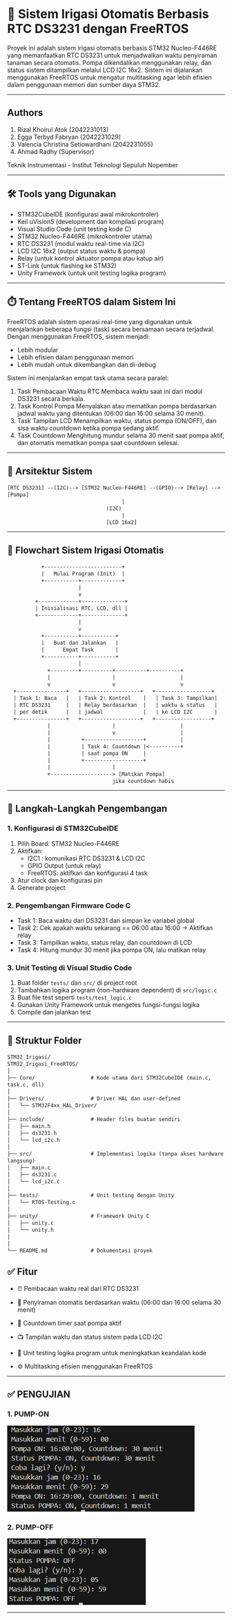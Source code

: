 # 🌱 Sistem Irigasi Otomatis Berbasis RTC DS3231 dengan FreeRTOS

Proyek ini adalah sistem irigasi otomatis berbasis STM32 Nucleo-F446RE yang memanfaatkan RTC DS3231 untuk menjadwalkan waktu penyiraman tanaman secara otomatis. Pompa dikendalikan menggunakan relay, dan status sistem ditampilkan melalui LCD I2C 16x2. Sistem ini dijalankan menggunakan FreeRTOS untuk mengatur multitasking agar lebih efisien dalam penggunaan memori dan sumber daya STM32.

---

## Authors
1. Rizal Khoirul Atok (2042231013)
2. Egga Terbyd Fabryan (2042231029)
3. Valencia Christina Setiowardhani (2042231055)
4. Ahmad Radhy (Supervisor)

Teknik Instrumentasi - Institut Teknologi Sepuluh Nopember

---

## 🛠️ Tools yang Digunakan

- STM32CubeIDE (konfigurasi awal mikrokontroler)
- Keil uVision5 (development dan kompilasi program)
- Visual Studio Code (unit testing kode C)
- STM32 Nucleo-F446RE (mikrokontroler utama)
- RTC DS3231 (modul waktu real-time via I2C)
- LCD I2C 16x2 (output status waktu & pompa)
- Relay (untuk kontrol aktuator pompa atau katup air)
- ST-Link (untuk flashing ke STM32)
- Unity Framework (untuk unit testing logika program)

---

## ⏱️ Tentang FreeRTOS dalam Sistem Ini
FreeRTOS adalah sistem operasi real-time yang digunakan untuk menjalankan beberapa fungsi (task) secara bersamaan secara terjadwal. Dengan menggunakan FreeRTOS, sistem menjadi:

- Lebih modular
- Lebih efisien dalam penggunaan memori
- Lebih mudah untuk dikembangkan dan di-debug

Sistem ini menjalankan empat task utama secara paralel:

1. Task Pembacaan Waktu RTC
Membaca waktu saat ini dari modul DS3231 secara berkala.
2. Task Kontrol Pompa
Menyalakan atau mematikan pompa berdasarkan jadwal waktu yang ditentukan (06:00 dan 16:00 selama 30 menit).
3. Task Tampilan LCD
Menampilkan waktu, status pompa (ON/OFF), dan sisa waktu countdown ketika pompa sedang aktif.
4. Task Countdown
Menghitung mundur selama 30 menit saat pompa aktif, dan otomatis mematikan pompa saat countdown selesai.

---

## 🧱 Arsitektur Sistem

```plaintext
[RTC DS3231] --(I2C)--> [STM32 Nucleo-F446RE] --(GPIO)--> [Relay] --> [Pompa]
                                     |
                                (I2C)
                                     |
                                [LCD 16x2]

```
---

## 🔁 Flowchart Sistem Irigasi Otomatis
```plaintext
           +-------------------------+
           |   Mulai Program (Init)  |
           +-----------+-------------+
                       |
                       v
         +-------------+--------------+
         | Inisialisasi RTC, LCD, dll |
         +-------------+--------------+
                       |
                       v
           +-----------+-----------+
           |   Buat dan Jalankan   |
           |      Empat Task       |
           +-----------+-----------+
                       |
             +---------+----------+----------+----------+
             |                    |                     |
             v                    v                     v
  +----------------+   +-------------------+   +------------------+
  | Task 1: Baca   |   | Task 2: Kontrol    |   | Task 3: Tampilkan|
  | RTC DS3231     |   | Relay berdasarkan  |   | waktu & status   |
  | per detik      |   | jadwal             |   | ke LCD I2C       |
  +----------------+   +-------------------+   +------------------+
             |                    |                     |
             |                    v                     |
             |          +-------------------+           |
             |          | Task 4: Countdown |<----------+
             |          | saat pompa ON     |
             |          +-------------------+
             |                    |
             +--------------------> [Matikan Pompa]
                                  jika countdown habis

```
---

## 🔧 Langkah-Langkah Pengembangan

### 1. Konfigurasi di STM32CubeIDE

1. Pilih Board: STM32 Nucleo-F446RE  
2. Aktifkan:
   - I2C1 : komunikasi RTC DS3231 & LCD I2C
   - GPIO Output (untuk relay)
   - FreeRTOS: aktifkan dan konfigurasi 4 task
3. Atur clock dan konfigurasi pin
4. Generate project

### 2. Pengembangan Firmware Code C

- Task 1: Baca waktu dari DS3231 dan simpan ke variabel global
- Task 2: Cek apakah waktu sekarang == 06:00 atau 16:00 → Aktifkan relay
- Task 3: Tampilkan waktu, status relay, dan countdown di LCD
- Task 4: Hitung mundur 30 menit jika pompa ON, lalu matikan relay

### 3. Unit Testing di Visual Studio Code

1. Buat folder `tests/` dan `src/` di project root  
2. Tambahkan logika program (non-hardware dependent) di `src/logic.c`  
3. Buat file test seperti `tests/test_logic.c`  
4. Gunakan Unity Framework untuk mengetes fungsi-fungsi logika  
5. Compile dan jalankan test

---

## 📁 Struktur Folder

```plaintext
STM32_Irigasi/
STM32_Irigasi_FreeRTOS/
│
├── Core/                  # Kode utama dari STM32CubeIDE (main.c, task.c, dll)
│
├── Drivers/               # Driver HAL dan user-defined
│   └── STM32F4xx_HAL_Driver/
│
├── include/               # Header files buatan sendiri
│   ├── main.h
│   ├── ds3231.h
│   └── lcd_i2c.h
│
├── src/                   # Implementasi logika (tanpa akses hardware langsung)
│   ├── main.c
│   ├── ds3231.c
│   └── lcd_i2c.c
│
├── tests/                 # Unit testing dengan Unity
│   └── RTOS-Testing.c
│
├── unity/                 # Framework Unity C
│   ├── unity.c
│   └── unity.h
│
│
└── README.md              # Dokumentasi proyek

```


## ✅ Fitur

- ⏰ Pembacaan waktu real dari RTC DS3231

- 🚿 Penyiraman otomatis berdasarkan waktu (06:00 dan 16:00 selama 30 menit)

- 🔁 Countdown timer saat pompa aktif

- 📺 Tampilan waktu dan status sistem pada LCD I2C

- 🧪 Unit testing logika program untuk meningkatkan keandalan kode

- ⚙️ Multitasking efisien menggunakan FreeRTOS
---

## ✅ PENGUJIAN
### 1. PUMP-ON
![alt text](https://github.com/atok99/DS3231_STM32_SistemIrigasiOtomatis/blob/main/PUMPON.png?raw=true)

### 2. PUMP-OFF
![alt text](https://github.com/atok99/DS3231_STM32_SistemIrigasiOtomatis/blob/main/PUMPOFF.png?raw=true)


---
